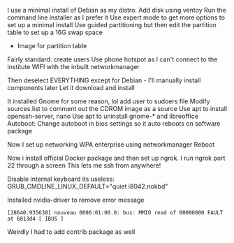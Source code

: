 
I use  a minimal install of Debian as my distro.
Add disk using ventoy
Run the command line installer as I prefer it
Use expert mode to get more options to set up a minimal install
Use guided partitioning but then edit the partition table to set up a 16G swap space
- Image for partition table

Fairly standard: create users
Use phone hotspot as I can't connect to the institute WIFI with the inbuilt networkmanager

Then deselect EVERYTHING except for Debian - I'll manually install components later
Let it download and install

It installed Gnome for some reason, lol
add user to sudoers file
Modify sources.list to comment out the CDROM image as a source
Use apt to install openssh-server, nano
Use apt to uninstall gnome-* and libreoffice
Autoboot: Change autoboot in bios settings so it auto reboots on software package

Now I set up networking WPA enterprise using networkmanager
Reboot

Now i install official Docker package and then set up ngrok. I run ngrok port 22 through a screen
This lets me ssh from anywhere!

Disable internal keyboard its useless: GRUB_CMDLINE_LINUX_DEFAULT="quiet i8042.nokbd"

Installed nvidia-driver to remove error message
```
[28640.935630] nouveau 0000:01:00.0: bus: MMIO read of 00000000 FAULT at 6013d4 [ IBUS ]
```

Weirdly I had to add contrib package as well

